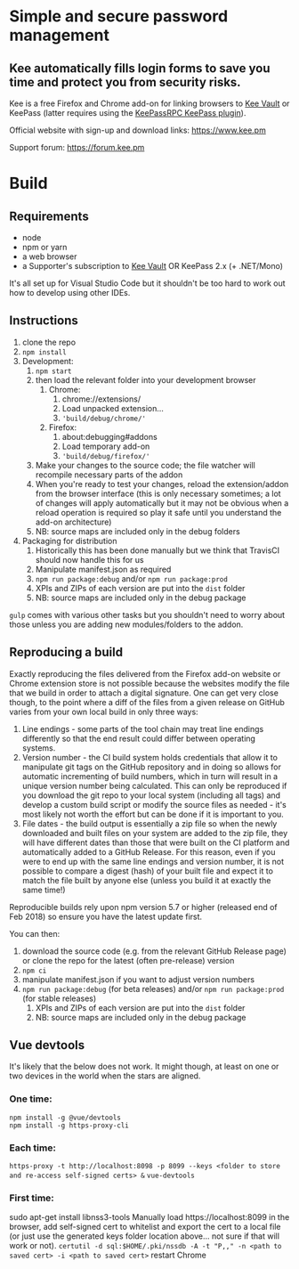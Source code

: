 # Simple and secure password management

## Kee automatically fills login forms to save you time and protect you from security risks.

Kee is a free Firefox and Chrome add-on for linking browsers to [Kee Vault](https://keevault.pm) or KeePass (latter requires using the [KeePassRPC KeePass plugin](https://github.com/kee-org/keepassrpc)).

Official website with sign-up and download links: https://www.kee.pm

Support forum: https://forum.kee.pm

# Build

## Requirements

* node
* npm or yarn
* a web browser
* a Supporter's subscription to [Kee Vault](https://keevault.pm) OR KeePass 2.x (+ .NET/Mono)

It's all set up for Visual Studio Code but it shouldn't be too hard to work out how to develop using other IDEs.

## Instructions

1. clone the repo
1. `npm install`
1. Development:
   1. `npm start`
   1. then load the relevant folder into your development browser
      1. Chrome:
         1. chrome://extensions/
         1. Load unpacked extension...
         1. `'build/debug/chrome/'`
      1. Firefox:
         1. about:debugging#addons
         1. Load temporary add-on
         1. `'build/debug/firefox/'`
   1. Make your changes to the source code; the file watcher will recompile necessary parts of the addon
   1. When you're ready to test your changes, reload the extension/addon from the browser interface (this is only necessary sometimes; a lot of changes will apply automatically but it may not be obvious when a reload operation is required so play it safe until you understand the add-on architecture)
   1. NB: source maps are included only in the debug folders
1. Packaging for distribution
   1. Historically this has been done manually but we think that TravisCI should now handle this for us
   1. Manipulate manifest.json as required
   1. `npm run package:debug` and/or `npm run package:prod`
   1. XPIs and ZIPs of each version are put into the `dist` folder
   1. NB: source maps are included only in the debug package

`gulp` comes with various other tasks but you shouldn't need to worry about those unless you are adding new modules/folders to the addon.

## Reproducing a build

Exactly reproducing the files delivered from the Firefox add-on website or Chrome extension store is not possible because the websites modify the file that we build in order to attach a digital signature. One can get very close though, to the point where a diff of the files from a given release on GitHub varies from your own local build in only three ways:

1. Line endings - some parts of the tool chain may treat line endings differently so that the end result could differ between operating systems.
2. Version number - the CI build system holds credentials that allow it to manipulate git tags on the GitHub repository and in doing so allows for automatic incrementing of build numbers, which in turn will result in a unique version number being calculated. This can only be reproduced if you download the git repo to your local system (including all tags) and develop a custom build script or modify the source files as needed - it's most likely not worth the effort but can be done if it is important to you.
3. File dates - the build output is essentially a zip file so when the newly downloaded and built files on your system are added to the zip file, they will have different dates than those that were built on the CI platform and automatically added to a GitHub Release. For this reason, even if you were to end up with the same line endings and version number, it is not possible to compare a digest (hash) of your built file and expect it to match the file built by anyone else (unless you build it at exactly the same time!)

Reproducible builds rely upon npm version 5.7 or higher (released end of Feb 2018) so ensure you have the latest update first.

You can then:

1. download the source code (e.g. from the relevant GitHub Release page) or clone the repo for the latest (often pre-release) version
1. `npm ci`
1. manipulate manifest.json if you want to adjust version numbers
1. `npm run package:debug` (for beta releases) and/or `npm run package:prod` (for stable releases)
   1. XPIs and ZIPs of each version are put into the `dist` folder
   1. NB: source maps are included only in the debug package


## Vue devtools

It's likely that the below does not work. It might though, at least on one or two devices in the world when the stars are aligned.

### One time:
````
npm install -g @vue/devtools
npm install -g https-proxy-cli
````

### Each time:

`https-proxy -t http://localhost:8098 -p 8099 --keys <folder to store and re-access self-signed certs> &`
`vue-devtools`

### First time:

sudo apt-get install libnss3-tools
Manually load https://localhost:8099 in the browser, add self-signed cert to whitelist and export the cert to a local file (or just use the generated keys folder location above... not sure if that will work or not).
`certutil -d sql:$HOME/.pki/nssdb -A -t "P,," -n <path to saved cert> -i <path to saved cert>`
restart Chrome

